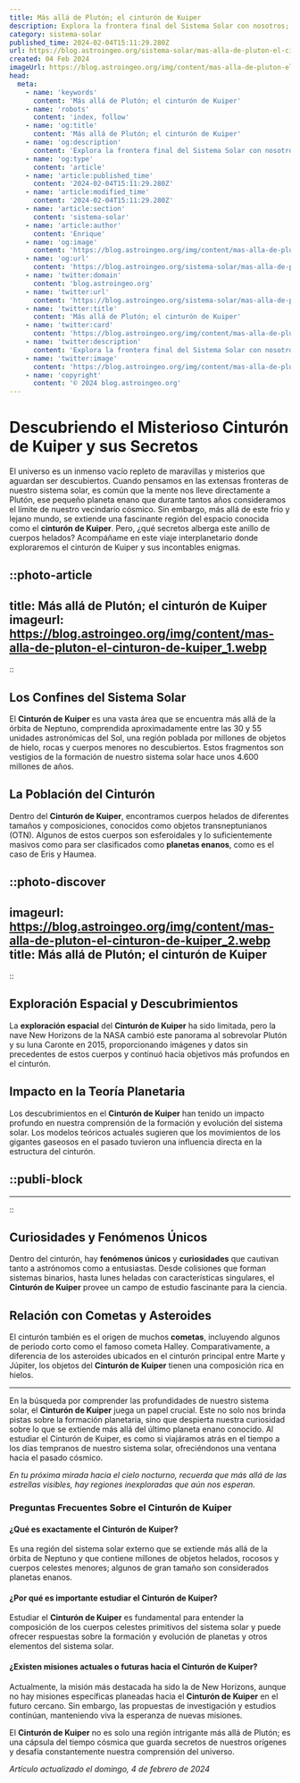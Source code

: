 ```yaml
---
title: Más allá de Plutón; el cinturón de Kuiper
description: Explora la frontera final del Sistema Solar con nosotros; el Cinturón de Kuiper, hogar de misterios más allá de Plutón.
category: sistema-solar
published_time: 2024-02-04T15:11:29.280Z
url: https://blog.astroingeo.org/sistema-solar/mas-alla-de-pluton-el-cinturon-de-kuiper
created: 04 Feb 2024
imageUrl: https://blog.astroingeo.org/img/content/mas-alla-de-pluton-el-cinturon-de-kuiper_1.webp
head:
  meta:
    - name: 'keywords'
      content: 'Más allá de Plutón; el cinturón de Kuiper'
    - name: 'robots'
      content: 'index, follow'
    - name: 'og:title'
      content: 'Más allá de Plutón; el cinturón de Kuiper'
    - name: 'og:description'
      content: 'Explora la frontera final del Sistema Solar con nosotros; el Cinturón de Kuiper, hogar de misterios más allá de Plutón.'
    - name: 'og:type'
      content: 'article'
    - name: 'article:published_time'
      content: '2024-02-04T15:11:29.280Z'
    - name: 'article:modified_time'
      content: '2024-02-04T15:11:29.280Z'
    - name: 'article:section'
      content: 'sistema-solar'
    - name: 'article:author'
      content: 'Enrique'
    - name: 'og:image'
      content: 'https://blog.astroingeo.org/img/content/mas-alla-de-pluton-el-cinturon-de-kuiper_1.webp'
    - name: 'og:url'
      content: 'https://blog.astroingeo.org/sistema-solar/mas-alla-de-pluton-el-cinturon-de-kuiper'
    - name: 'twitter:domain'
      content: 'blog.astroingeo.org'
    - name: 'twitter:url'
      content: 'https://blog.astroingeo.org/sistema-solar/mas-alla-de-pluton-el-cinturon-de-kuiper'
    - name: 'twitter:title'
      content: 'Más allá de Plutón; el cinturón de Kuiper'
    - name: 'twitter:card'
      content: 'https://blog.astroingeo.org/img/content/mas-alla-de-pluton-el-cinturon-de-kuiper_1.webp'
    - name: 'twitter:description'
      content: 'Explora la frontera final del Sistema Solar con nosotros; el Cinturón de Kuiper, hogar de misterios más allá de Plutón.'
    - name: 'twitter:image'
      content: 'https://blog.astroingeo.org/img/content/mas-alla-de-pluton-el-cinturon-de-kuiper_1.webp'
    - name: 'copyright'
      content: '© 2024 blog.astroingeo.org'
---
```

# Descubriendo el Misterioso Cinturón de Kuiper y sus Secretos

El universo es un inmenso vacío repleto de maravillas y misterios que aguardan ser descubiertos. Cuando pensamos en las extensas fronteras de nuestro sistema solar, es común que la mente nos lleve directamente a Plutón, ese pequeño planeta enano que durante tantos años consideramos el límite de nuestro vecindario cósmico. Sin embargo, más allá de este frío y lejano mundo, se extiende una fascinante región del espacio conocida como el **cinturón de Kuiper**. Pero, ¿qué secretos alberga este anillo de cuerpos helados? Acompáñame en este viaje interplanetario donde exploraremos el cinturón de Kuiper y sus incontables enigmas.


::photo-article
---
title: Más allá de Plutón; el cinturón de Kuiper
imageurl: https://blog.astroingeo.org/img/content/mas-alla-de-pluton-el-cinturon-de-kuiper_1.webp
---
::



## Los Confines del Sistema Solar

El **Cinturón de Kuiper** es una vasta área que se encuentra más allá de la órbita de Neptuno, comprendida aproximadamente entre las 30 y 55 unidades astronómicas del Sol, una región poblada por millones de objetos de hielo, rocas y cuerpos menores no descubiertos. Estos fragmentos son vestigios de la formación de nuestro sistema solar hace unos 4.600 millones de años.

## La Población del Cinturón

Dentro del **Cinturón de Kuiper**, encontramos cuerpos helados de diferentes tamaños y composiciones, conocidos como objetos transneptunianos (OTN). Algunos de estos cuerpos son esferoidales y lo suficientemente masivos como para ser clasificados como **planetas enanos**, como es el caso de Eris y Haumea.


::photo-discover
---
imageurl: https://blog.astroingeo.org/img/content/mas-alla-de-pluton-el-cinturon-de-kuiper_2.webp
title: Más allá de Plutón; el cinturón de Kuiper
---
::



## Exploración Espacial y Descubrimientos

La **exploración espacial** del **Cinturón de Kuiper** ha sido limitada, pero la nave New Horizons de la NASA cambió este panorama al sobrevolar Plutón y su luna Caronte en 2015, proporcionando imágenes y datos sin precedentes de estos cuerpos y continuó hacia objetivos más profundos en el cinturón.

## Impacto en la Teoría Planetaria

Los descubrimientos en el **Cinturón de Kuiper** han tenido un impacto profundo en nuestra comprensión de la formación y evolución del sistema solar. Los modelos teóricos actuales sugieren que los movimientos de los gigantes gaseosos en el pasado tuvieron una influencia directa en la estructura del cinturón.


  ::publi-block
  ---
  ---
  ::
  
  

## Curiosidades y Fenómenos Únicos

Dentro del cinturón, hay **fenómenos únicos** y **curiosidades** que cautivan tanto a astrónomos como a entusiastas. Desde colisiones que forman sistemas binarios, hasta lunes heladas con características singulares, el **Cinturón de Kuiper** provee un campo de estudio fascinante para la ciencia.

## Relación con Cometas y Asteroides

El cinturón también es el origen de muchos **cometas**, incluyendo algunos de periodo corto como el famoso cometa Halley. Comparativamente, a diferencia de los asteroides ubicados en el cinturón principal entre Marte y Júpiter, los objetos del **Cinturón de Kuiper** tienen una composición rica en hielos.

---

En la búsqueda por comprender las profundidades de nuestro sistema solar, el **Cinturón de Kuiper** juega un papel crucial. Este no solo nos brinda pistas sobre la formación planetaria, sino que despierta nuestra curiosidad sobre lo que se extiende más allá del último planeta enano conocido. Al estudiar el Cinturón de Kuiper, es como si viajáramos atrás en el tiempo a los días tempranos de nuestro sistema solar, ofreciéndonos una ventana hacia el pasado cósmico.

*En tu próxima mirada hacia el cielo nocturno, recuerda que más allá de las estrellas visibles, hay regiones inexploradas que aún nos esperan.*

### Preguntas Frecuentes Sobre el Cinturón de Kuiper

#### ¿Qué es exactamente el Cinturón de Kuiper?

Es una región del sistema solar externo que se extiende más allá de la órbita de Neptuno y que contiene millones de objetos helados, rocosos y cuerpos celestes menores; algunos de gran tamaño son considerados planetas enanos.

#### ¿Por qué es importante estudiar el Cinturón de Kuiper?

Estudiar el **Cinturón de Kuiper** es fundamental para entender la composición de los cuerpos celestes primitivos del sistema solar y puede ofrecer respuestas sobre la formación y evolución de planetas y otros elementos del sistema solar.

#### ¿Existen misiones actuales o futuras hacia el Cinturón de Kuiper?

Actualmente, la misión más destacada ha sido la de New Horizons, aunque no hay misiones específicas planeadas hacia el **Cinturón de Kuiper** en el futuro cercano. Sin embargo, las propuestas de investigación y estudios continúan, manteniendo viva la esperanza de nuevas misiones.

El **Cinturón de Kuiper** no es solo una región intrigante más allá de Plutón; es una cápsula del tiempo cósmica que guarda secretos de nuestros orígenes y desafía constantemente nuestra comprensión del universo.

_Artículo actualizado el domingo, 4 de febrero de 2024_